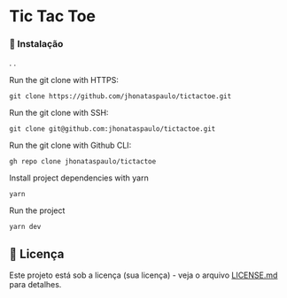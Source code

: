 # Tic Tac Toe

### 🔧 Instalação

.
.

Run the git clone with HTTPS:

```
git clone https://github.com/jhonataspaulo/tictactoe.git
```

Run the git clone with SSH:

```
git clone git@github.com:jhonataspaulo/tictactoe.git
```

Run the git clone with Github CLI:

```
gh repo clone jhonataspaulo/tictactoe
```

Install project dependencies with yarn

```
yarn
```
Run the project

```
yarn dev
```

## 📄 Licença

Este projeto está sob a licença (sua licença) - veja o arquivo [LICENSE.md](https://github.com/jhonataspaulo/tictactoe/blob/main/LICENSE) para detalhes.
